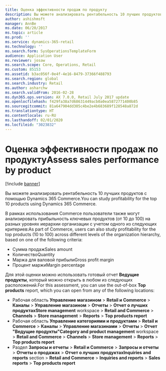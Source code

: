 ```yaml
---
title: Оценка эффективности продаж по продукту
description: Вы можете анализировать рентабельность 10 лучших продуктов с помощью Dynamics 365 Commerce.
author: ashishmsft
manager: AnnBe
ms.date: 06/20/2017
ms.topic: article
ms.prod: ''
ms.service: dynamics-365-retail
ms.technology: ''
ms.search.form: SysOperationsTemplateForm
audience: Application User
ms.reviewer: josaw
ms.search.scope: Core, Operations, Retail
ms.custom: 85153
ms.assetid: b3ac056f-0e4f-4e16-8479-37366f488793
ms.search.region: global
ms.search.industry: Retail
ms.author: asharchw
ms.search.validFrom: 2016-02-28
ms.dyn365.ops.version: AX 7.0.0, Retail July 2017 update
ms.openlocfilehash: f429fa38a7d68631449acb0a0ea5872771400b85
ms.sourcegitcommit: 81a647904dd305c4be2e4b683689f128548a872d
ms.translationtype: HT
ms.contentlocale: ru-RU
ms.lasthandoff: 02/01/2020
ms.locfileid: "3023832"
---
```

# <a name="assess-sales-performance-by-product"></a><span data-ttu-id="81e2d-103">Оценка эффективности продаж по продукту</span><span class="sxs-lookup"><span data-stu-id="81e2d-103">Assess sales performance by product</span></span>

[!include [banner](includes/banner.md)]

<span data-ttu-id="81e2d-104">Вы можете анализировать рентабельность 10 лучших продуктов с помощью Dynamics 365 Commerce.</span><span class="sxs-lookup"><span data-stu-id="81e2d-104">You can study profitability for the top 10 products using Dynamics 365 Commerce.</span></span>

<span data-ttu-id="81e2d-105">В рамках использования Commerce пользователи также могут анализировать прибыльность ключевых продуктов (от 10 до 100) на разных уровнях иерархии организации с учетом одного из следующих критериев:</span><span class="sxs-lookup"><span data-stu-id="81e2d-105">As part of Commerce, users can also study profitability for the top products (10 to 100) across different levels of the organization hierarchy, based on one of the following criteria:</span></span>

- <span data-ttu-id="81e2d-106">Сумма продаж</span><span class="sxs-lookup"><span data-stu-id="81e2d-106">Sales amount</span></span>
- <span data-ttu-id="81e2d-107">Количество</span><span class="sxs-lookup"><span data-stu-id="81e2d-107">Quantity</span></span>
- <span data-ttu-id="81e2d-108">Маржа для валовой прибыли</span><span class="sxs-lookup"><span data-stu-id="81e2d-108">Gross profit margin</span></span>
- <span data-ttu-id="81e2d-109">Процент маржи</span><span class="sxs-lookup"><span data-stu-id="81e2d-109">Margin percentage</span></span>

<span data-ttu-id="81e2d-110">Для этой оценки можно использовать готовый отчет **Ведущие продукты**, который можно открыть в любом из следующих расположений.</span><span class="sxs-lookup"><span data-stu-id="81e2d-110">For this assessment, you can use the out-of-box **Top products** report, which you can open from any of the following locations:</span></span>

- <span data-ttu-id="81e2d-111">Рабочая область **Управление магазином** &gt; **Retail и Commerce** &gt; **Каналы** &gt; **Управление магазином** &gt; **Отчеты** &gt; **Отчет о лучших продуктах**</span><span class="sxs-lookup"><span data-stu-id="81e2d-111">**Store management** workspace &gt; **Retail and Commerce** &gt; **Channels** &gt; **Store management** &gt; **Reports** &gt; **Top products report**</span></span>
- <span data-ttu-id="81e2d-112">Рабочая область **Управление категориями и продуктами** &gt; **Retail и Commerce** &gt; **Каналы** &gt; **Управление магазинами** &gt; **Отчеты** &gt; **Отчет "Ведущие продукты"**</span><span class="sxs-lookup"><span data-stu-id="81e2d-112">**Category and product management** workspace &gt; **Retail and Commerce** &gt; **Channels** &gt; **Store management** &gt; **Reports** &gt; **Top products report**</span></span>
- <span data-ttu-id="81e2d-113">Раздел **Запросы и отчеты** &gt; **Retail и Commerce** &gt; **Запросы и отчеты** &gt; **Отчеты о продажах** &gt; **Отчет о лучших продуктах**</span><span class="sxs-lookup"><span data-stu-id="81e2d-113">**Inquiries and reports** section &gt; **Retail and Commerce** &gt; **Inquiries and reports** &gt; **Sales reports** &gt; **Top products report**</span></span>
